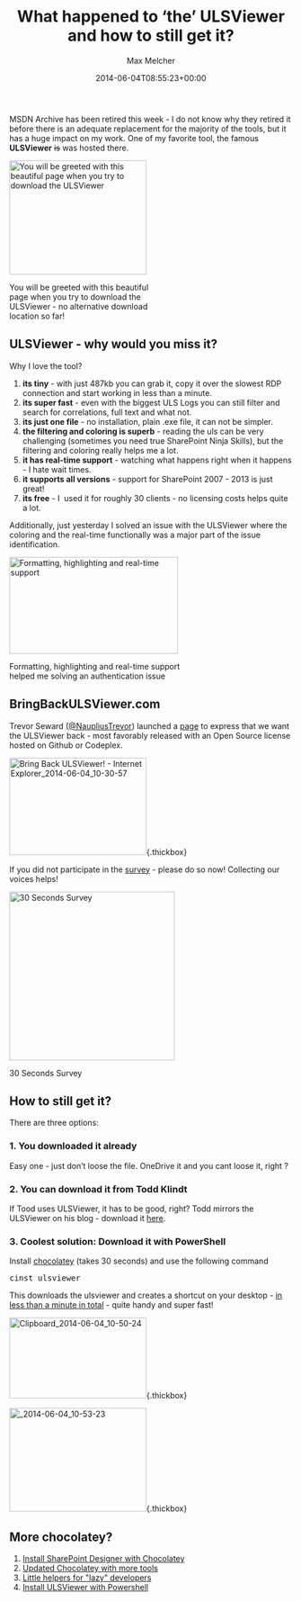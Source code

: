﻿---
title: What happened to ‘the’ ULSViewer and how to still get it?
author: Max Melcher
aliases:
   - "/post/2014-06-04-happened-ulsviewer-still-get/"
2014: "06"
type: post
date: 2014-06-04T08:55:23+00:00
url: /2014/06/happened-ulsviewer-still-get/
yourls_shorturl:
  - http://melcher.it/s/2L
categories:
  - Community
  - Tools

---
MSDN Archive has been retired this week - I do not know why they retired it before there is an adequate replacement for the majority of the tools, but it has a huge impact on my work. One of my favorite tool, the famous **ULSViewer** <del>is</del> was hosted there.

<div style="width: 254px" class="wp-caption alignnone">
  <a class="thickbox" href="http://melcher.it/wp-content/uploads/http___archive.msdn_.microsoft.com_-Internet-Explorer_2014-06-04_10-32-05.png"><img style="background-image: none; padding-top: 0px; padding-left: 0px; display: inline; padding-right: 0px; border: 0px;" src="http://melcher.it/wp-content/uploads/http___archive.msdn_.microsoft.com_-Internet-Explorer_2014-06-04_10-32-05_thumb.png" alt="You will be greeted with this beautiful page when you try to download the ULSViewer" width="244" height="203" border="0" /></a>
  
  <p class="wp-caption-text">
    You will be greeted with this beautiful page when you try to download the ULSViewer - no alternative download location so far!
  </p>
</div>

## ULSViewer - why would you miss it?

Why I love the tool?

  1. **its tiny** - with just 487kb you can grab it, copy it over the slowest RDP connection and start working in less than a minute.
  2. **its super fast** - even with the biggest ULS Logs you can still filter and search for correlations, full text and what not.
  3. **its just one file** - no installation, plain .exe file, it can not be simpler.
  4. **the filtering and coloring is superb** - reading the uls can be very challenging (sometimes you need true SharePoint Ninja Skills), but the filtering and coloring really helps me a lot.
  5. **it has real-time support** - watching what happens right when it happens - I hate wait times.
  6. **it supports all versions** - support for SharePoint 2007 - 2013 is just great!
  7. **its free** - I  used it for roughly 30 clients - no licensing costs helps quite a lot.

Additionally, just yesterday I solved an issue with the ULSViewer where the coloring and the real-time functionally was a major part of the issue identification.

<div id="attachment_1672" style="width: 310px" class="wp-caption alignnone">
  <a href="http://melcher.it/wp-content/uploads/SP2013-WIN2012R2-SQL2014-DEV2014-SP1-on-R9-HV1TP-MUC-Virtual-Machine-Connectio_2014-06-03_10-55-30.png"><img data-attachment-id="1672" data-permalink="https://melcher.it/2014/06/happened-ulsviewer-still-get/sp2013-win2012r2-sql2014-dev2014-sp1-on-r9-hv1tp-muc-virtual-machine-connectio_2014-06-03_10-55-30/" data-orig-file="https://melcher.it/wp-content/uploads/SP2013-WIN2012R2-SQL2014-DEV2014-SP1-on-R9-HV1TP-MUC-Virtual-Machine-Connectio_2014-06-03_10-55-30.png" data-orig-size="1410,809" data-comments-opened="1" data-image-meta="{&quot;aperture&quot;:&quot;0&quot;,&quot;credit&quot;:&quot;&quot;,&quot;camera&quot;:&quot;&quot;,&quot;caption&quot;:&quot;&quot;,&quot;created_timestamp&quot;:&quot;0&quot;,&quot;copyright&quot;:&quot;&quot;,&quot;focal_length&quot;:&quot;0&quot;,&quot;iso&quot;:&quot;0&quot;,&quot;shutter_speed&quot;:&quot;0&quot;,&quot;title&quot;:&quot;&quot;}" data-image-title="Formatting, highlighting and real-time support" data-image-description="" data-medium-file="https://melcher.it/wp-content/uploads/SP2013-WIN2012R2-SQL2014-DEV2014-SP1-on-R9-HV1TP-MUC-Virtual-Machine-Connectio_2014-06-03_10-55-30-300x172.png" data-large-file="https://melcher.it/wp-content/uploads/SP2013-WIN2012R2-SQL2014-DEV2014-SP1-on-R9-HV1TP-MUC-Virtual-Machine-Connectio_2014-06-03_10-55-30-1024x587.png" class="size-medium wp-image-1672" src="http://melcher.it/wp-content/uploads/SP2013-WIN2012R2-SQL2014-DEV2014-SP1-on-R9-HV1TP-MUC-Virtual-Machine-Connectio_2014-06-03_10-55-30-300x172.png" alt="Formatting, highlighting and real-time support" width="300" height="172" srcset="https://melcher.it/wp-content/uploads/SP2013-WIN2012R2-SQL2014-DEV2014-SP1-on-R9-HV1TP-MUC-Virtual-Machine-Connectio_2014-06-03_10-55-30-300x172.png 300w, https://melcher.it/wp-content/uploads/SP2013-WIN2012R2-SQL2014-DEV2014-SP1-on-R9-HV1TP-MUC-Virtual-Machine-Connectio_2014-06-03_10-55-30-1024x587.png 1024w, https://melcher.it/wp-content/uploads/SP2013-WIN2012R2-SQL2014-DEV2014-SP1-on-R9-HV1TP-MUC-Virtual-Machine-Connectio_2014-06-03_10-55-30-930x533.png 930w, https://melcher.it/wp-content/uploads/SP2013-WIN2012R2-SQL2014-DEV2014-SP1-on-R9-HV1TP-MUC-Virtual-Machine-Connectio_2014-06-03_10-55-30-765x438.png 765w, https://melcher.it/wp-content/uploads/SP2013-WIN2012R2-SQL2014-DEV2014-SP1-on-R9-HV1TP-MUC-Virtual-Machine-Connectio_2014-06-03_10-55-30.png 1410w" sizes="(max-width: 300px) 100vw, 300px" /></a>
  
  <p class="wp-caption-text">
    Formatting, highlighting and real-time support helped me solving an authentication issue
  </p>
</div>

## BringBackULSViewer.com

Trevor Seward ([@NaupliusTrevor][1]) launched a [page][2] to express that we want the ULSViewer back - most favorably released with an Open Source license hosted on Github or Codeplex.

[<img style="background-image: none; padding-top: 0px; padding-left: 0px; display: inline; padding-right: 0px; border: 0px;" title="Bring Back ULSViewer! - Internet Explorer_2014-06-04_10-30-57" src="http://melcher.it/wp-content/uploads/Bring-Back-ULSViewer-Internet-Explorer_2014-06-04_10-30-57_thumb.png" alt="Bring Back ULSViewer! - Internet Explorer_2014-06-04_10-30-57" width="244" height="173" border="0" />][3]{.thickbox}

If you did not participate in the [survey][4] - please do so now! Collecting our voices helps!

<div id="attachment_1675" style="width: 304px" class="wp-caption alignnone">
  <a href="http://melcher.it/wp-content/uploads/https___onedrive.live_.com_survey_residCBCE97C71A32BCAE7278authkeyAPsm6fKZjm_2014-06-04_11-16-53.png"><img data-attachment-id="1675" data-permalink="https://melcher.it/2014/06/happened-ulsviewer-still-get/https___onedrive-live-com_survey_residcbce97c71a32bcae7278authkeyapsm6fkzjm_2014-06-04_11-16-53/" data-orig-file="https://melcher.it/wp-content/uploads/https___onedrive.live_.com_survey_residCBCE97C71A32BCAE7278authkeyAPsm6fKZjm_2014-06-04_11-16-53.png" data-orig-size="498,508" data-comments-opened="1" data-image-meta="{&quot;aperture&quot;:&quot;0&quot;,&quot;credit&quot;:&quot;&quot;,&quot;camera&quot;:&quot;&quot;,&quot;caption&quot;:&quot;&quot;,&quot;created_timestamp&quot;:&quot;0&quot;,&quot;copyright&quot;:&quot;&quot;,&quot;focal_length&quot;:&quot;0&quot;,&quot;iso&quot;:&quot;0&quot;,&quot;shutter_speed&quot;:&quot;0&quot;,&quot;title&quot;:&quot;&quot;}" data-image-title="30 Seconds Survey" data-image-description="" data-medium-file="https://melcher.it/wp-content/uploads/https___onedrive.live_.com_survey_residCBCE97C71A32BCAE7278authkeyAPsm6fKZjm_2014-06-04_11-16-53-294x300.png" data-large-file="https://melcher.it/wp-content/uploads/https___onedrive.live_.com_survey_residCBCE97C71A32BCAE7278authkeyAPsm6fKZjm_2014-06-04_11-16-53.png" class="size-medium wp-image-1675" src="http://melcher.it/wp-content/uploads/https___onedrive.live_.com_survey_residCBCE97C71A32BCAE7278authkeyAPsm6fKZjm_2014-06-04_11-16-53-294x300.png" alt="30 Seconds Survey" width="294" height="300" srcset="https://melcher.it/wp-content/uploads/https___onedrive.live_.com_survey_residCBCE97C71A32BCAE7278authkeyAPsm6fKZjm_2014-06-04_11-16-53-294x300.png 294w, https://melcher.it/wp-content/uploads/https___onedrive.live_.com_survey_residCBCE97C71A32BCAE7278authkeyAPsm6fKZjm_2014-06-04_11-16-53-36x36.png 36w, https://melcher.it/wp-content/uploads/https___onedrive.live_.com_survey_residCBCE97C71A32BCAE7278authkeyAPsm6fKZjm_2014-06-04_11-16-53.png 498w" sizes="(max-width: 294px) 100vw, 294px" /></a>
  
  <p class="wp-caption-text">
    30 Seconds Survey
  </p>
</div>

## How to still get it?

There are three options:

### 1. You downloaded it already

Easy one - just don’t loose the file. OneDrive it and you cant loose it, right ?

### 2. You can download it from Todd Klindt

If Tood uses ULSViewer, it has to be good, right? Todd mirrors the ULSViewer on his blog - download it [here][5].

### 3. Coolest solution: Download it with PowerShell

Install [chocolatey][6] (takes 30 seconds) and use the following command

<pre>cinst ulsviewer</pre>

This downloads the ulsviewer and creates a shortcut on your desktop - <span style="text-decoration: underline;">in less than a minute in total</span> - quite handy and super fast!

[<img style="background-image: none; padding-top: 0px; padding-left: 0px; display: inline; padding-right: 0px; border: 0px;" title="Clipboard_2014-06-04_10-50-24" src="http://melcher.it/wp-content/uploads/Clipboard_2014-06-04_10-50-24_thumb.png" alt="Clipboard_2014-06-04_10-50-24" width="244" height="144" border="0" />][7]{.thickbox}

[<img style="background-image: none; padding-top: 0px; padding-left: 0px; display: inline; padding-right: 0px; border: 0px;" title="_2014-06-04_10-53-23" src="http://melcher.it/wp-content/uploads/2014-06-04_10-53-23_thumb.png" alt="_2014-06-04_10-53-23" width="244" height="184" border="0" />][8]{.thickbox}

## More chocolatey?

  1. [Install SharePoint Designer with Chocolatey][9]
  2. [Updated Chocolatey with more tools][10]
  3. [Little helpers for "lazy" developers][11]
  4. [Install ULSViewer with Powershell][12]

 [1]: https://twitter.com/NaupliusTrevor "NaupliusTrevor on Twitter"
 [2]: http://bringbackulsviewer.com/
 [3]: http://melcher.it/wp-content/uploads/Bring-Back-ULSViewer-Internet-Explorer_2014-06-04_10-30-57.png
 [4]: http://1drv.ms/1rFbVUf
 [5]: http://www.toddklindt.com/ulsviewer
 [6]: http://chocolatey.org
 [7]: http://melcher.it/wp-content/uploads/Clipboard_2014-06-04_10-50-24.png
 [8]: http://melcher.it/wp-content/uploads/2014-06-04_10-53-23.png
 [9]: http://melcher.it/2013/06/install-sharepoint-designer-with-powershell-chocolatey-sharepoint/
 [10]: http://melcher.it/2013/06/updated-chocolatey-with-more-tools/
 [11]: http://melcher.it/2013/03/chocolatey-created-two-new-sharepoint-helpers/
 [12]: http://melcher.it/2014/01/install-sharepointlogviewer-powershell/
